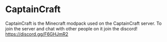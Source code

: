 # CaptainCraft
CaptainCraft is the Minecraft modpack used on the CaptainCraft server.
To join the server and chat with other people on it join the discord!
https://discord.gg/F6GHJmR2

